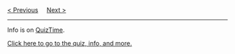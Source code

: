 <a href="/CSS/Responsive/Templates.md">&lt; Previous</a>
&nbsp;&nbsp;&nbsp;
<a href="https://bledy-guides.repl.co/#css">Next &gt;</a>
<hr>
Info is on <a href="https://github.com/BGP100/QuizTime">QuizTime</a>.
<p></p>
<a href="https://github.com/BGP100/QuizTime/blob/main/CSS.md">Click here to go to the quiz, info, and more.</a>
